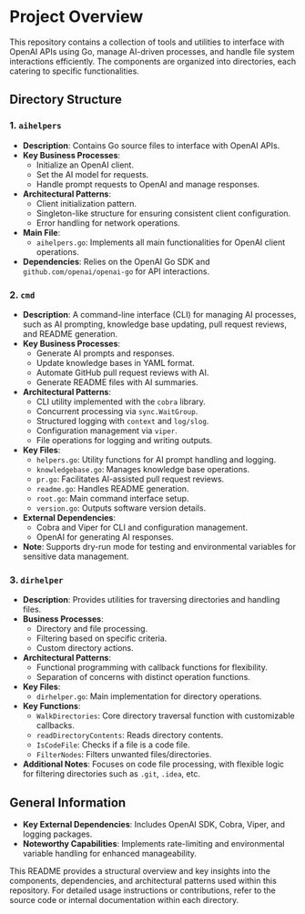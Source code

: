 # Project Overview

This repository contains a collection of tools and utilities to interface with OpenAI APIs using Go, manage AI-driven processes, and handle file system interactions efficiently. The components are organized into directories, each catering to specific functionalities.

## Directory Structure

### 1. `aihelpers`

- **Description**: Contains Go source files to interface with OpenAI APIs.
- **Key Business Processes**:
  - Initialize an OpenAI client.
  - Set the AI model for requests.
  - Handle prompt requests to OpenAI and manage responses.
- **Architectural Patterns**:
  - Client initialization pattern.
  - Singleton-like structure for ensuring consistent client configuration.
  - Error handling for network operations.
- **Main File**:
  - `aihelpers.go`: Implements all main functionalities for OpenAI client operations.
- **Dependencies**: Relies on the OpenAI Go SDK and `github.com/openai/openai-go` for API interactions.

### 2. `cmd`

- **Description**: A command-line interface (CLI) for managing AI processes, such as AI prompting, knowledge base updating, pull request reviews, and README generation.
- **Key Business Processes**:
  - Generate AI prompts and responses.
  - Update knowledge bases in YAML format.
  - Automate GitHub pull request reviews with AI.
  - Generate README files with AI summaries.
- **Architectural Patterns**:
  - CLI utility implemented with the `cobra` library.
  - Concurrent processing via `sync.WaitGroup`.
  - Structured logging with `context` and `log/slog`.
  - Configuration management via `viper`.
  - File operations for logging and writing outputs.
- **Key Files**:
  - `helpers.go`: Utility functions for AI prompt handling and logging.
  - `knowledgebase.go`: Manages knowledge base operations.
  - `pr.go`: Facilitates AI-assisted pull request reviews.
  - `readme.go`: Handles README generation.
  - `root.go`: Main command interface setup.
  - `version.go`: Outputs software version details.
- **External Dependencies**:
  - Cobra and Viper for CLI and configuration management.
  - OpenAI for generating AI responses.
- **Note**: Supports dry-run mode for testing and environmental variables for sensitive data management.

### 3. `dirhelper`

- **Description**: Provides utilities for traversing directories and handling files.
- **Business Processes**:
  - Directory and file processing.
  - Filtering based on specific criteria.
  - Custom directory actions.
- **Architectural Patterns**:
  - Functional programming with callback functions for flexibility.
  - Separation of concerns with distinct operation functions.
- **Key Files**:
  - `dirhelper.go`: Main implementation for directory operations.
- **Key Functions**:
  - `WalkDirectories`: Core directory traversal function with customizable callbacks.
  - `readDirectoryContents`: Reads directory contents.
  - `IsCodeFile`: Checks if a file is a code file.
  - `FilterNodes`: Filters unwanted files/directories.
- **Additional Notes**: Focuses on code file processing, with flexible logic for filtering directories such as `.git`, `.idea`, etc.

## General Information

- **Key External Dependencies**: Includes OpenAI SDK, Cobra, Viper, and logging packages.
- **Noteworthy Capabilities**: Implements rate-limiting and environmental variable handling for enhanced manageability.

This README provides a structural overview and key insights into the components, dependencies, and architectural patterns used within this repository. For detailed usage instructions or contributions, refer to the source code or internal documentation within each directory.